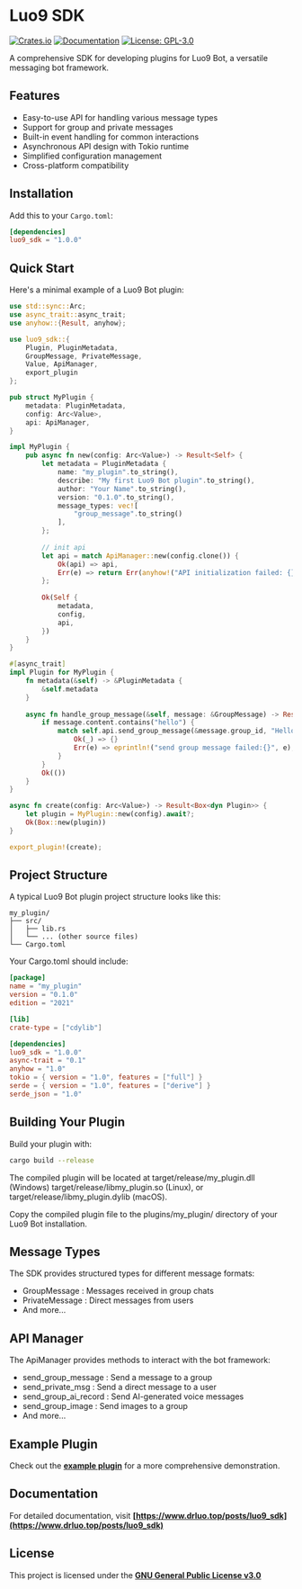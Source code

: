 # Luo9 SDK

[![Crates.io](https://img.shields.io/crates/v/luo9_sdk.svg)](https://crates.io/crates/luo9_sdk)
[![Documentation](https://img.shields.io/badge/docs-drluo.top\|luo9_sdk-blue.svg)](https://www.drluo.top/posts/luo9_sdk)
[![License: GPL-3.0](https://img.shields.io/badge/License-GPL%203.0-blue.svg)](https://www.gnu.org/licenses/gpl-3.0)

A comprehensive SDK for developing plugins for Luo9 Bot, a versatile messaging bot framework.

## Features

* Easy-to-use API for handling various message types
* Support for group and private messages
* Built-in event handling for common interactions
* Asynchronous API design with Tokio runtime
* Simplified configuration management
* Cross-platform compatibility

## Installation

Add this to your `Cargo.toml`:

```toml
[dependencies]
luo9_sdk = "1.0.0"
```

## Quick Start
Here's a minimal example of a Luo9 Bot plugin:

```rust
use std::sync::Arc;
use async_trait::async_trait;
use anyhow::{Result, anyhow};

use luo9_sdk::{
    Plugin, PluginMetadata,
    GroupMessage, PrivateMessage,
    Value, ApiManager,
    export_plugin
};

pub struct MyPlugin {
    metadata: PluginMetadata,
    config: Arc<Value>,
    api: ApiManager,
}

impl MyPlugin {
    pub async fn new(config: Arc<Value>) -> Result<Self> {
        let metadata = PluginMetadata {
            name: "my_plugin".to_string(),
            describe: "My first Luo9 Bot plugin".to_string(),
            author: "Your Name".to_string(),
            version: "0.1.0".to_string(),
            message_types: vec![
                "group_message".to_string()
            ],
        };
        
        // init api
        let api = match ApiManager::new(config.clone()) {
            Ok(api) => api,
            Err(e) => return Err(anyhow!("API initialization failed: {}", e)),
        }; 
        
        Ok(Self {
            metadata,
            config,
            api,
        })
    }
}

#[async_trait]
impl Plugin for MyPlugin {
    fn metadata(&self) -> &PluginMetadata {
        &self.metadata
    }
    
    async fn handle_group_message(&self, message: &GroupMessage) -> Result<()> {
        if message.content.contains("hello") {
            match self.api.send_group_message(&message.group_id, "Hello from my plugin!").await {
                Ok(_) => {}
                Err(e) => eprintln!("send group message failed:{}", e),
            }
        }
        Ok(())
    }
}

async fn create(config: Arc<Value>) -> Result<Box<dyn Plugin>> {
    let plugin = MyPlugin::new(config).await?;
    Ok(Box::new(plugin))
}

export_plugin!(create);
```

## Project Structure
A typical Luo9 Bot plugin project structure looks like this:

```plaintext
my_plugin/
├── src/
│   ├── lib.rs
│   └── ... (other source files)
└── Cargo.toml
```

Your Cargo.toml should include:

```toml
[package]
name = "my_plugin"
version = "0.1.0"
edition = "2021"

[lib]
crate-type = ["cdylib"]

[dependencies]
luo9_sdk = "1.0.0"
async-trait = "0.1"
anyhow = "1.0"
tokio = { version = "1.0", features = ["full"] }
serde = { version = "1.0", features = ["derive"] }
serde_json = "1.0"
```

## Building Your Plugin
Build your plugin with:

```bash
cargo build --release
```

The compiled plugin will be located at
target/release/my_plugin.dll (Windows)
target/release/libmy_plugin.so (Linux), or target/release/libmy_plugin.dylib (macOS).

Copy the compiled plugin file to the plugins/my_plugin/ directory of your Luo9 Bot installation.

## Message Types
The SDK provides structured types for different message formats:

- GroupMessage : Messages received in group chats
- PrivateMessage : Direct messages from users
- And more...

## API Manager
The ApiManager provides methods to interact with the bot framework:

- send_group_message : Send a message to a group
- send_private_msg : Send a direct message to a user
- send_group_ai_record : Send AI-generated voice messages
- send_group_image : Send images to a group
- And more...

## Example Plugin
Check out the **[example plugin](https://www.github.com/luoy-oss/luo9_exapmle_plugin)** for a more comprehensive demonstration.

## Documentation
For detailed documentation, visit **[https://www.drluo.top/posts/luo9_sdk](https://www.drluo.top/posts/luo9_sdk)**

## License
This project is licensed under the **[GNU General Public License v3.0](https://www.gnu.org/licenses/gpl-3.0)**